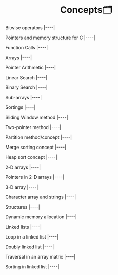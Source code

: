  <h1 align="center"> Concepts🗂️ </h1>  
 
 Bitwise operators
 |----|
 
 Pointers and memory structure for C
 |----|
 
 Function Calls
 |----|
 
 Arrays
 |----|
 
 Pointer Arithmetic
 |----|
 
 Linear Search
 |----|
 
 Binary Search
 |----|
 
 Sub-arrays
 |----|
 
 Sortings
 |----|
 
 Sliding Window method
 |----|
 
 Two-pointer method
 |----|
 
 Partition method/concept
 |----|
 
 Merge sorting concept
 |----|
 
 Heap sort concept
 |----|
 
 2-D arrays
 |----|
 
 Pointers in 2-D arrays
 |----|
 
 3-D array
 |----|
 
 Character array and strings
 |----|
 
 Structures
 |----|
 
 Dynamic memory allocation
 |----|
 
 Linked lists
 |----|
 
 Loop in a linked list
 |----|
 
 Doubly linked list
 |----|
 
 Traversal in an array matrix
 |----|
 
 Sorting in linked list
 |----|
